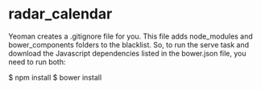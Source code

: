 # radar_calendar
Yeoman creates a .gitignore file for you. This file adds node_modules and bower_components folders to the blacklist. So, to run the serve task and download the Javascript dependencies listed in the bower.json file, you need to run both:


$ npm install
$ bower install
